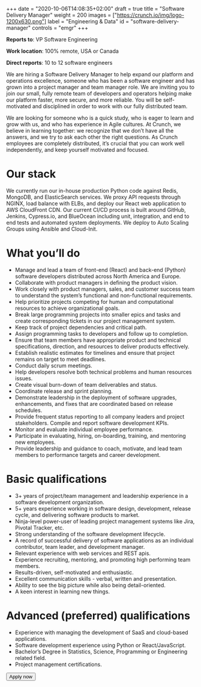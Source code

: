 +++
date = "2020-10-06T14:08:35+02:00"
draft = true
title = "Software Delivery Manager"
weight = 200
images = ["https://crunch.io/img/logo-1200x630.png"]
label = "Engineering & Data"
id = "software-delivery-manager"
controls = "emgr"
+++

**Reports to**: VP Software Engineering

**Work location**: 100% remote, USA or Canada

**Direct reports**: 10 to 12 software engineers

We are hiring a Software Delivery Manager to help expand our platform and operations excellence, someone who has been a software engineer and has grown into a project manager and team manager role. We are inviting you to join our small, fully remote team of developers and operators helping make our platform faster, more secure, and more reliable. You will be self-motivated and disciplined in order to work with our fully distributed team.

We are looking for someone who is a quick study, who is eager to learn and grow with us, and who has experience in Agile cultures. At Crunch, we believe in learning together: we recognize that we don’t have all the answers, and we try to ask each other the right questions. As Crunch employees are completely distributed, it’s crucial that you can work well independently, and keep yourself motivated and focused.

# Our stack

We currently run our in-house production Python code against Redis, MongoDB, and ElasticSearch services. We proxy API requests through NGINX, load balance with ELBs, and deploy our React web application to AWS CloudFront CDN. Our current CI/CD process is built around GitHub, Jenkins, Cypress.io, and BlueOcean including unit, integration, and end to end tests and automated system deployments. We deploy to Auto Scaling Groups using Ansible and Cloud-Init.

# What you’ll do

- Manage and lead a team of front-end (React) and back-end (Python) software developers distributed across North America and Europe.
- Collaborate with product managers in defining the product vision.
- Work closely with product managers, sales, and customer success team to understand the system’s functional and non-functional requirements.
- Help prioritize projects competing for human and computational resources to achieve organizational goals.
- Break large programming projects into smaller epics and tasks and create corresponding tickets in our project management system.
- Keep track of project dependencies and critical path.
- Assign programming tasks to developers and follow up to completion.
- Ensure that team members have appropriate product and technical specifications, direction, and resources to deliver products effectively.
- Establish realistic estimates for timelines and ensure that project remains on target to meet deadlines.
- Conduct daily scrum meetings.
- Help developers resolve both technical problems and human resources issues.
- Create visual burn-down of team deliverables and status.
- Coordinate release and sprint planning.
- Demonstrate leadership in the deployment of software upgrades, enhancements, and fixes that are coordinated based on release schedules.
- Provide frequent status reporting to all company leaders and project stakeholders. Compile and report software development KPIs.
- Monitor and evaluate individual employee performance.
- Participate in evaluating, hiring, on-boarding, training, and mentoring new employees.
- Provide leadership and guidance to coach, motivate, and lead team members to performance targets and career development.

# Basic qualifications

- 3+ years of project/team management and leadership experience in a software development organization.
- 5+ years experience working in software design, development, release cycle, and delivering software products to market.
- Ninja-level power-user of leading project management systems like Jira, Pivotal Tracker, etc.
- Strong understanding of the software development lifecycle.
- A record of successful delivery of software applications as an individual contributor, team leader, and development manager.
- Relevant experience with web services and REST apis.
- Experience recruiting, mentoring, and promoting high performing team members.
- Results-driven, self-motivated and enthusiastic.
- Excellent communication skills - verbal, written and presentation.
- Ability to see the big picture while also being detail-oriented.
- A keen interest in learning new things.

# Advanced (preferred) qualifications

- Experience with managing the development of SaaS and cloud-based applications.
- Software development experience using Python or React/JavaScript.
- Bachelor’s Degree in Statistics, Science, Programming or Engineering related field.
- Project management certifications.

<button class="btn btn-success" onclick="location.href='mailto:careers@crunch.io';">Apply now</button>
